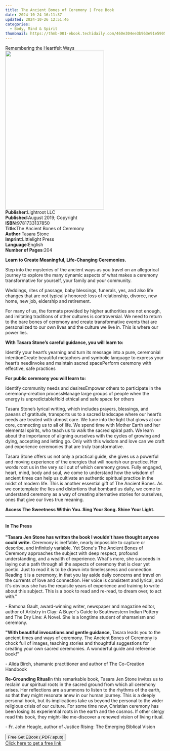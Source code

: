```yaml
---
title: The Ancient Bones of Ceremony | Free Book
date: 2024-10-24 16:11:37
updated: 2024-10-26 12:51:46
categories:
  - Body, Mind & Spirit
thumbnail: https://thmb-001-ebook.techidaily.com/460e304ee3b963e91e5905f8ae17bf0fded78fb8fdde63b34ef3e7d6471dfb68.jpg
---
```

<main id="book-container">
  <div class="flex flex-col">
    <div class="book-brief flex-1 py-6 px-4 sm:p-6 md:py-10 md:px-8">
      <!-- brief-->
      <div class="book-brief-main">Remembering the Heartfelt Ways</div>
    </div>
    <div
      class="book-meta-info flex-1 grid gap-4 col-start-1 col-end-3 row-start-1 sm:mb-6 sm:grid-cols-4 lg:gap-6 lg:col-start-2 lg:row-end-6 lg:row-span-6 lg:mb-0"
    >
      <div
        class="book-meta-info-left place-content-center mt-4 p-4 text-sm leading-6 col-start-2 col-span-2 dark:text-slate-400"
      >
        <img
          class="w-full h-500 object-cover rounded-lg sm:h-255 sm:col-span-2 lg:col-span-full"
          src="https://img-001-ebook.techidaily.com/d6c64fa58fedc18d3f2f69ac6b8518c1b0309bb89de20daf83d50b242746f448.jpg"
          alt=""
          width="312"
          height="500"
        />
      </div>
      <div
        class="book-meta-info-right mt-2 col-start-1 row-start-2 col-span-3 self-center"
      >
        <!-- meta data  -->
        <div class="flex flex-col px-4 md:px-8">
          <div class="flex-1">
            <strong>Publisher</strong>:<span class="px-2">Lightroot LLC</span>
          </div>
          <div class="flex-1">
            <strong>Published</strong>:<span class="px-2"
              >August 2019; Copyright</span
            >
          </div>
          <div class="flex-1">
            <strong>ISBN</strong>:<span class="px-2">9781733137850</span>
          </div>
          <div class="flex-1">
            <strong>Title</strong>:<span class="px-2"
              >The Ancient Bones of Ceremony</span
            >
          </div>
          <div class="flex-1">
            <strong>Author</strong>:<span class="px-2">Tasara Stone</span>
          </div>
          <div class="flex-1">
            <strong>Imprint</strong>:<span class="px-2">Littlelight Press</span>
          </div>
          <div class="flex-1">
            <strong>Language</strong>:<span class="px-2">English</span>
          </div>
          <div class="flex-1">
            <strong>Number of Pages</strong>:<span class="px-2">204</span>
          </div>
        </div>
      </div>
    </div>
    <div class="book-description flex-1 py-6 px-4 sm:p-6 md:py-10 md:px-8">
      <div class="book-description-main">
        <div accordion-content="" id="description">
          <p>
            <strong
              >Learn to Create Meaningful, Life-Changing
              Ceremonies.&nbsp;</strong
            >
          </p>
          <p>
            Step into the mysteries of the ancient ways as you travel on an
            allegorical journey to explore the many dynamic aspects of what
            makes a ceremony transformative for yourself, your family and your
            community.
          </p>
          <p>
            Weddings, rites of passage, baby blessings, funerals, yes, and also
            life changes that are not typically honored: loss of relationship,
            divorce, new home, new job, eldership and retirement.
          </p>
          <p>
            For many of us, the formats provided by higher authorities are not
            enough, and imitating traditions of other cultures is controversial.
            We need to return to the bare bones of ceremony and create
            transformative events that are personalized to our own lives and the
            culture we live in. This is where our power lies.
          </p>
          <p>
            <strong
              >With Tasara Stone’s careful guidance, you will learn to:</strong
            >
          </p>
          Identify your heart’s yearning and turn its message into a pure,
          ceremonial intentionCreate beautiful metaphors and symbolic language
          to express your heart’s needInvoke and maintain sacred spacePerform
          ceremony with effective, safe practices
          <p><strong>For public ceremony you will learn to:</strong></p>
          Identify community needs and desiresEmpower others to participate in
          the ceremony-creation processManage large groups of people when the
          energy is unpredictableHold ethical and safe space for others
          <p>
            Tasara Stone’s lyrical writing, which includes prayers, blessings,
            and paeans of gratitude, transports us to a sacred landscape where
            our heart’s needs are treated with utmost care. We tune into the
            light that glows at our core, connecting us to all of life. We spend
            time with Mother Earth and her elemental spirits, who teach us to
            walk the sacred spiral path. We learn about the importance of
            aligning ourselves with the cycles of growing and dying, accepting
            and letting go. Only with this wisdom and love can we craft and
            experience ceremonies that are truly transformative.
          </p>
          <p>
            Tasara Stone offers us not only a practical guide, she gives us a
            powerful and moving experience of the energies that will nourish our
            practice. Her words root us in the very soil out of which ceremony
            grows. Fully engaged, heart, mind, body and soul, we come to
            understand how the wisdom of ancient times can help us cultivate an
            authentic spiritual practice in the midst of modern life. This is
            another essential gift of The Ancient Bones. As we contemplate the
            lies and distortions that bombard us daily, we come to understand
            ceremony as a way of creating alternative stories for ourselves,
            ones that give our lives true meaning.
          </p>
          <p>
            <strong
              >Access The Sweetness Within You. Sing Your Song. Shine Your
              Light.</strong
            >
          </p>
        </div>
        <div class="accordion-fader"></div>
      </div>
    </div>
    <div class="book-excerpts flex-1 py-6 px-4 sm:p-6 md:py-10 md:px-8">
      <!-- excerpts-->
      <div class="book-excerpts-main">
        <hr />
        <h4 class="placeholder placeholder-heading">
          <span>In The Press</span>
        </h4>
        <p></p>
        <p>
          <strong
            >"Tasara Jen Stone has written the book I wouldn't have thought
            anyone could write.</strong
          >
          Ceremony is ineffable, nearly impossible to capture or describe, and
          infinitely variable. Yet Stone's The Ancient Bones of Ceremony
          approaches the subject with deep respect, profound understanding, and
          a wealth of experience. What's more, she succeeds in laying out a path
          through all the aspects of ceremony that is clear yet poetic. Just to
          read it is to be drawn into timelessness and connection. Reading it is
          a ceremony, in that you lay aside daily concerns and travel on the
          currents of love and connection. Her voice is consistent and lyrical,
          and it's obvious she has the requisite years of experience and
          training to write about this subject. This is a book to read and
          re-read, to dream over, to act with."
        </p>
        <p>
          - Ramona Gault, award-winning writer, newspaper and magazine editor,
          author of Artistry in Clay: A Buyer's Guide to Southwestern Indian
          Pottery and The Dry Line: A Novel. She is&nbsp;a longtime student of
          shamanism and ceremony.&nbsp;
        </p>
        <p>
          <strong>"With beautiful invocations and gentle guidance, </strong
          >Tasara&nbsp;leads you to the ancient times and ways of ceremony. The
          Ancient Bones of Ceremony is chock full of images, teaching stories
          and thoughtful suggestions for creating your own sacred ceremonies. A
          wonderful guide and reference book!"
        </p>
        <p>
          - Alida Birch, shamanic practitioner and author of The Co-Creation
          Handbook
        </p>
        <p>
          <strong>Re-Grounding Ritual</strong>In this remarkable book, Tasara
          Jen Stone invites us to reclaim our spiritual roots in the sacred
          ground from which all ceremony arises. Her reflections are a summons
          to listen to the rhythms of the earth, so that they might resonate
          anew in our human journey. This is a deeply personal book, but its
          implications take us beyond the personal to the wider religious crisis
          of our culture. For some time now, Christian ceremony has been losing
          its experiential roots in the earth and the cosmos. If other clergy
          read this book, they might-like me-discover a renewed vision of living
          ritual.
        </p>
        <p>
          - Fr. John Heagle, author of Justice Rising: The Emerging Biblical
          Vision
        </p>
        <p></p>
      </div>
    </div>
    <div
      class="book-about-author flex-1 py-6 px-4 sm:p-6 md:py-10 md:px-8"
    ></div>
    <div class="book-free-get flex-1 py-6 px-4 sm:p-6 md:py-10 md:px-8">
      <button
        id="btn-free-get"
        class="bg-blue-500 hover:bg-blue-700 text-white font-bold py-2 px-4 rounded"
      >
        Free Get EBook (.PDF/.epub)
      </button>
      <div id="countdown-display" class="px-2 text-lg mt-2"></div>
      <a
        id="free-link"
        class="hidden bg-blue-500 hover:bg-blue-700 text-white font-bold py-2 px-4 rounded"
        href="https://www.ebooks.com/en-us/book/209876067/the-ancient-bones-of-ceremony/tasara-stone/"
        target="_blank"
        >Click here to get a free link</a
      >
    </div>
    <script>
      let countdownTime = 0;
      let countdownInterval = null;
      document
        .getElementById('btn-free-get')
        .addEventListener('click', startCountdown);
      function startCountdown() {
        countdownTime = new Date().getTime() + 60000 * 3;
        countdownInterval = setInterval(updateCountdown, 1000);
        document.getElementById('btn-free-get').disabled = true;
        document
          .getElementById('btn-free-get')
          .classList.add('bg-gray-500', 'cursor-not-allowed');
      }
      function updateCountdown() {
        let currentTime = new Date().getTime();
        let timeLeft = countdownTime - currentTime;
        let secondsLeft = Math.floor(timeLeft / 1000);
        document.getElementById('countdown-display').innerHTML =
          `Remaining time: ${secondsLeft} seconds.`;
        if (secondsLeft <= 0) {
          clearInterval(countdownInterval);
          document.getElementById('btn-free-get').classList.add('hidden');
          document.getElementById('free-link').classList.remove('hidden');
          document.getElementById('countdown-display').innerHTML = '';
        }
      }
    </script>
  </div>
</main>
